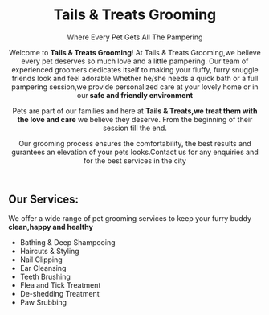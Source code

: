 <!DOCTYPE html>
<html lang="en">
<head>
  <body>
    <header>
      <h1> Tails & Treats Grooming</h1>
      <p>Where Every Pet Gets All The Pampering</p>
      <div>
        <p>Welcome to <strong>Tails & Treats Grooming</strong>! At Tails & Treats Grooming,we believe every pet deserves so much love and a little pampering. Our team of experienced groomers dedicates itself to making your fluffy, furry snuggle friends look and feel adorable.Whether he/she needs a quick bath or a full pampering session,we provide personalized care at your lovely home or in our<strong> safe and friendly environment</strong></p>
        <p> Pets are part of our families and here at <strong>Tails & Treats,we treat them with the love and care</strong> we believe they deserve. From the beginning of their session till the end.</p>
        <p> Our grooming process ensures the comfortability, the best results and gurantees an elevation of your pets looks.Contact us for any enquiries and for the best services in the city</p>
      </div>
    </header>
    <h2> Our Services:</h2>
    <p> We offer a wide range of pet grooming services to keep your furry buddy <strong> clean,happy and healthy </strong></p>
    <ul>
      <li> Bathing & Deep Shampooing</li>
      <li> Haircuts & Styling</li>
      <li> Nail Clipping </li>
      <li> Ear Cleansing</li>
      <li> Teeth Brushing</li>
      <li> Flea and Tick Treatment </li>
      <li> De-shedding Treatment</li>
      <li> Paw Srubbing</li>
    </ul>
  </body>
</head>
